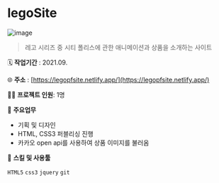 # legoSite
![image](https://user-images.githubusercontent.com/82145837/159594769-76150f58-e381-43cd-a1d1-c5c7f8ea61fb.png)
> 레고 시리즈 중 시티 폴리스에 관한 애니메이션과 상품을 소개하는 사이트
> 

🗓️ **작업기간** : 2021.09.

🌐 **주소** : [https://legopfsite.netlify.app/](https://legopfsite.netlify.app/)

👨‍💻 **프로젝트 인원**: 1명

📒 **주요업무** 

- 기획 및 디자인
- HTML, CSS3 퍼블리싱 진행
- 카카오 open api를 사용하여 상품 이미지를 불러옴

🌱 **스킬 및 사용툴**

`HTML5` `css3` `jquery` `git`
